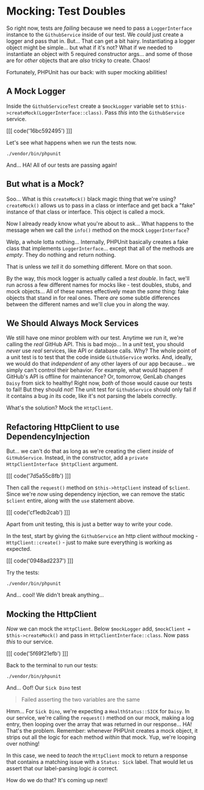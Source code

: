 # Mocking: Test Doubles

So right now, tests are *failing* because we need to pass a `LoggerInterface`
instance to the `GithubService` inside of our test. We *could* just create a
logger and pass that in. But... That can get a bit hairy. Instantiating a logger
object might be simple... but what if it's not? What if we needed to instantiate
an object with 5 required constructor args... and some of those are for *other*
objects that are *also* tricky to create. Chaos!

Fortunately, PHPUnit has our back: with super mocking abilities!

## A Mock Logger

Inside the `GithubServiceTest` create a `$mockLogger` variable set to
`$this->createMock(LoggerInterface::class)`. Pass *this* into
the `GithubService` service.

[[[ code('16bc592495') ]]]

Let's see what happens when we run the tests now.

```terminal
./vendor/bin/phpunit
```

And... HA! All of our tests are passing again!

## But what is a Mock?

Soo... What is this `createMock()` black magic thing that we're using?
`createMock()` allows us to pass in a class or interface and get back a "fake" 
instance of that class or interface. This object is called a mock.

Now I already ready know what you're about to ask... What happens to the message
when we call the `info()` method on the mock `LoggerInterface`?

Welp, a whole lotta nothing... Internally, PHPUnit basically creates a fake class
that implements `LoggerInterface`... except that all of the methods are *empty*.
They do nothing and return nothing.

That is unless we *tell* it do something different. More on that soon.

By the way, this mock logger is actually called a *test double*. In fact, we'll run
across a few different names for mocks like - test doubles, stubs, and mock objects...
All of these names effectively mean the *same* thing: fake objects that stand in
for real ones. There *are* some subtle differences between the different names and
we'll clue you in along the way.

## We Should Always Mock Services

We still have one minor problem with our test. Anytime we run it, we're calling 
the *real* GitHub API. This is bad mojo... In a *unit* test, you should *never* 
use *real* services, like API or database calls. Why? The whole point of a unit 
test is to test that the code inside `GithubService` works. And, ideally, we 
would do that *independent* of any other layers of our app because... we simply 
can't control their behavior. For example, what would happen if GitHub's API is 
offline for  maintenance? Or, tomorrow, GenLab changes `Daisy` from sick to 
healthy! Right now, *both* of those would cause our tests to fail! But they 
should *not*! The unit test for `GithubService` should only fail if it contains
a bug *in* its code, like it's not parsing the labels correctly.

What's the solution? Mock the `HttpClient`.

## Refactoring HttpClient to use DependencyInjection

But... we can't do that as long as we're creating the client *inside* of 
`GitHubService`. Instead, in the constructor, add a 
`private HttpClientInterface $httpClient` argument. 

[[[ code('7d5a55c8fb') ]]]

Then call the `request()` method on `$this->httpClient` instead of `$client`. 
Since we're *now* using dependency injection, we can remove the static `$client` 
entire, along with the `use` statement above.

[[[ code('cf1edb2cab') ]]]

Apart from unit testing, this is just a better way to write your code.

In the test, start by giving the `GithubService` an http client *without*
mocking - `HttpClient::create()` - just to make sure everything is working as expected.

[[[ code('0948ad2237') ]]]

Try the tests:

```terminal-silent
./vendor/bin/phpunit
```

And... cool! We didn't break anything...

## Mocking the HttpClient

*Now* we can mock the `HttpClient`. Below `$mockLogger` add,
`$mockClient = $this->createMock()` and pass in `HttpClientInterface::class`. 
Now pass *this* to our service.

[[[ code('5f69f21efb') ]]]

Back to the terminal to run our tests:

```terminal-silent
./vendor/bin/phpunit
```

And... Oof! Our `Sick Dino` test

> Failed asserting the two variables are the same

Hmm... For `Sick Dino`, we're expecting a `HealthStatus::SICK` for `Daisy`. In
our service, we're calling the `request()` method on our mock, making a log
entry, then looping over the array that was returned in our response...
HA! That's the problem. Remember: whenever PHPUnit creates a mock object, it 
strips out all the logic for each method *within* that mock. Yup, we're looping 
over nothing!

In this case, we need to *teach* the `HttpClient` mock to return a response
that contains a matching issue with a `Status: Sick` label. That would let us 
assert that our label-parsing logic *is* correct.

How do we do that? It's coming up next!
